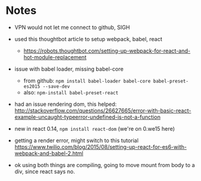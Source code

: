 # Notes

- VPN would not let me connect to github, SIGH
- used this thoughtbot article to setup webpack, babel, react
  - https://robots.thoughtbot.com/setting-up-webpack-for-react-and-hot-module-replacement

- issue with babel loader, missing babel-core
  - from github: `npm install babel-loader babel-core babel-preset-es2015 --save-dev
`
  - also: `npm-install babel-preset-react`

- had an issue rendering dom, this helped: http://stackoverflow.com/questions/26627665/error-with-basic-react-example-uncaught-typeerror-undefined-is-not-a-function
- new in react 0.14, `npm install react-dom` (we're on 0.we15 here)
- getting a render error, might switch to this tutorial
https://www.twilio.com/blog/2015/08/setting-up-react-for-es6-with-webpack-and-babel-2.html
- ok using both things are compiling, going to move mount from body to a div, since react says no.